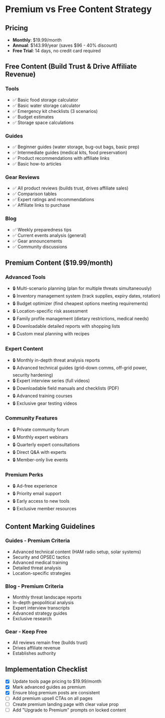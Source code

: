 # Premium vs Free Content Strategy

## Pricing
- **Monthly**: $19.99/month
- **Annual**: $143.99/year (saves $96 - 40% discount)
- **Free Trial**: 14 days, no credit card required

## Free Content (Build Trust & Drive Affiliate Revenue)

### Tools
- ✅ Basic food storage calculator
- ✅ Basic water storage calculator  
- ✅ Emergency kit checklists (3 scenarios)
- ✅ Budget estimates
- ✅ Storage space calculations

### Guides
- ✅ Beginner guides (water storage, bug-out bags, basic prep)
- ✅ Intermediate guides (medical kits, food preservation)
- ✅ Product recommendations with affiliate links
- ✅ Basic how-to articles

### Gear Reviews
- ✅ All product reviews (builds trust, drives affiliate sales)
- ✅ Comparison tables
- ✅ Expert ratings and recommendations
- ✅ Affiliate links to purchase

### Blog
- ✅ Weekly preparedness tips
- ✅ Current events analysis (general)
- ✅ Gear announcements
- ✅ Community discussions

## Premium Content ($19.99/month)

### Advanced Tools
- 🔒 Multi-scenario planning (plan for multiple threats simultaneously)
- 🔒 Inventory management system (track supplies, expiry dates, rotation)
- 🔒 Budget optimizer (find cheapest options meeting requirements)
- 🔒 Location-specific risk assessment
- 🔒 Family profile management (dietary restrictions, medical needs)
- 🔒 Downloadable detailed reports with shopping lists
- 🔒 Custom meal planning with recipes

### Expert Content
- 🔒 Monthly in-depth threat analysis reports
- 🔒 Advanced technical guides (grid-down comms, off-grid power, security hardening)
- 🔒 Expert interview series (full videos)
- 🔒 Downloadable field manuals and checklists (PDF)
- 🔒 Advanced training courses
- 🔒 Exclusive gear testing videos

### Community Features
- 🔒 Private community forum
- 🔒 Monthly expert webinars
- 🔒 Quarterly expert consultations
- 🔒 Direct Q&A with experts
- 🔒 Member-only live events

### Premium Perks
- 🔒 Ad-free experience
- 🔒 Priority email support
- 🔒 Early access to new tools
- 🔒 Exclusive member resources

## Content Marking Guidelines

### Guides - Premium Criteria
- Advanced technical content (HAM radio setup, solar systems)
- Security and OPSEC tactics
- Advanced medical training
- Detailed threat analysis
- Location-specific strategies

### Blog - Premium Criteria  
- Monthly threat landscape reports
- In-depth geopolitical analysis
- Expert interview transcripts
- Advanced strategy guides
- Exclusive research

### Gear - Keep Free
- All reviews remain free (builds trust)
- Drives affiliate revenue
- Establishes authority

## Implementation Checklist

- [x] Update tools page pricing to $19.99/month
- [x] Mark advanced guides as premium
- [x] Ensure blog premium posts are consistent
- [ ] Add premium upsell CTAs on all pages
- [ ] Create premium landing page with clear value prop
- [ ] Add "Upgrade to Premium" prompts on locked content
